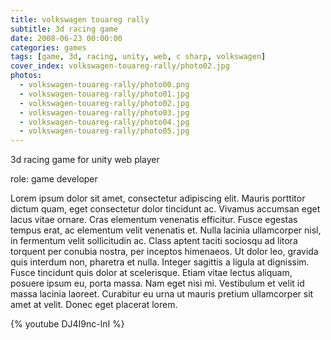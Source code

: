 ```yaml
---
title: volkswagen touareg rally
subtitle: 3d racing game
date: 2008-06-23 00:00:00
categories: games
tags: [game, 3d, racing, unity, web, c sharp, volkswagen]
cover_index: volkswagen-touareg-rally/photo02.jpg
photos:
  - volkswagen-touareg-rally/photo00.png
  - volkswagen-touareg-rally/photo01.jpg
  - volkswagen-touareg-rally/photo02.jpg
  - volkswagen-touareg-rally/photo03.jpg
  - volkswagen-touareg-rally/photo04.jpg
  - volkswagen-touareg-rally/photo05.jpg
---
```

3d racing game for unity web player

role: game developer

Lorem ipsum dolor sit amet, consectetur adipiscing elit. Mauris porttitor dictum quam, eget consectetur dolor tincidunt ac. Vivamus accumsan eget lacus vitae ornare. Cras elementum venenatis efficitur. Fusce egestas tempus erat, ac elementum velit venenatis et. Nulla lacinia ullamcorper nisl, in fermentum velit sollicitudin ac. Class aptent taciti sociosqu ad litora torquent per conubia nostra, per inceptos himenaeos. Ut dolor leo, gravida quis interdum non, pharetra et nulla. Integer sagittis a ligula at dignissim. Fusce tincidunt quis dolor at scelerisque. Etiam vitae lectus aliquam, posuere ipsum eu, porta massa. Nam eget nisi mi. Vestibulum et velit id massa lacinia laoreet. Curabitur eu urna ut mauris pretium ullamcorper sit amet at velit. Donec eget placerat lorem.

{% youtube DJ4I9nc-lnI %}
